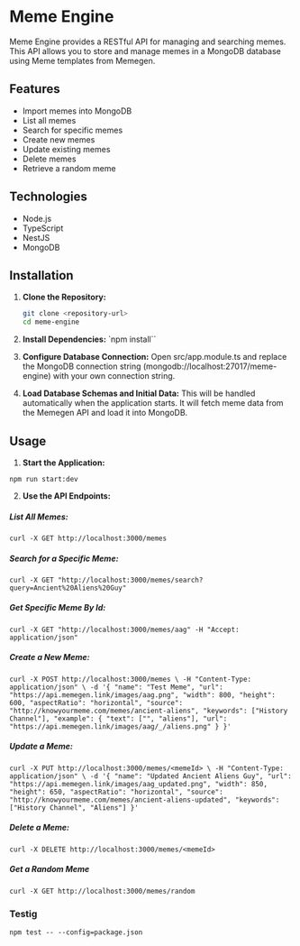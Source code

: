# Meme Engine

Meme Engine provides a RESTful API for managing and searching memes. This API allows you to store and manage memes in a MongoDB database using Meme templates from Memegen.

## Features

- Import memes into MongoDB
- List all memes
- Search for specific memes
- Create new memes
- Update existing memes
- Delete memes
- Retrieve a random meme

## Technologies

- Node.js
- TypeScript
- NestJS
- MongoDB

## Installation

1. **Clone the Repository:**

   ```bash
   git clone <repository-url>
   cd meme-engine

2. **Install Dependencies:**
`npm install``

3. **Configure Database Connection:**
Open src/app.module.ts and replace the MongoDB connection string (mongodb://localhost:27017/meme-engine) with your own connection string.

4. **Load Database Schemas and Initial Data:**
This will be handled automatically when the application starts. It will fetch meme data from the Memegen API and load it into MongoDB.

## Usage

1. **Start the Application:**

`npm run start:dev
`

2. **Use the API Endpoints:**

##### List All Memes:
`curl -X GET http://localhost:3000/memes
`

##### Search for a Specific Meme:

`curl -X GET "http://localhost:3000/memes/search?query=Ancient%20Aliens%20Guy"
`

##### Get Specific Meme By Id:
`curl -X GET "http://localhost:3000/memes/aag" -H "Accept: application/json"
`

##### Create a New Meme:

`curl -X POST http://localhost:3000/memes \
-H "Content-Type: application/json" \
-d '{
  "name": "Test Meme",
  "url": "https://api.memegen.link/images/aag.png",
  "width": 800,
  "height": 600,
  "aspectRatio": "horizontal",
  "source": "http://knowyourmeme.com/memes/ancient-aliens",
  "keywords": ["History Channel"],
  "example": {
    "text": ["", "aliens"],
    "url": "https://api.memegen.link/images/aag/_/aliens.png"
  }
}'
`

##### Update a Meme:
`curl -X PUT http://localhost:3000/memes/<memeId> \
-H "Content-Type: application/json" \
-d '{
  "name": "Updated Ancient Aliens Guy",
  "url": "https://api.memegen.link/images/aag_updated.png",
  "width": 850,
  "height": 650,
  "aspectRatio": "horizontal",
  "source": "http://knowyourmeme.com/memes/ancient-aliens-updated",
  "keywords": ["History Channel", "Aliens"]
}'
`

##### Delete a Meme:
`curl -X DELETE http://localhost:3000/memes/<memeId>
`

##### Get a Random Meme
`curl -X GET http://localhost:3000/memes/random
`

### Testig

`npm test -- --config=package.json
`